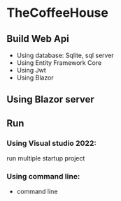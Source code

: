# TheCoffeeHouse
## Build Web Api
- Using database: Sqlite, sql server
- Using Entity Framework Core
- Using Jwt
- Using Blazor
## Using Blazor server
## Run
### Using Visual studio 2022: 
run multiple startup project
### Using command line: 
- command line
